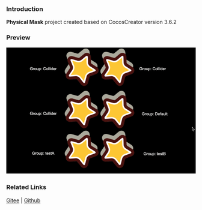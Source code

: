 ### Introduction
**Physical Mask** project created based on CocosCreator version 3.6.2

### Preview
![image](../../../gif/202211/2022112304.gif)

### Related Links
[Gitee](https://gitee.com/mirrors_cocos-creator/cocos-example-physics/tree/v3.x/2d/common/assets/cases) | [Github](https://github.com/cocos/cocos-example-physics/tree/v3.x/2d/common/assets/cases)